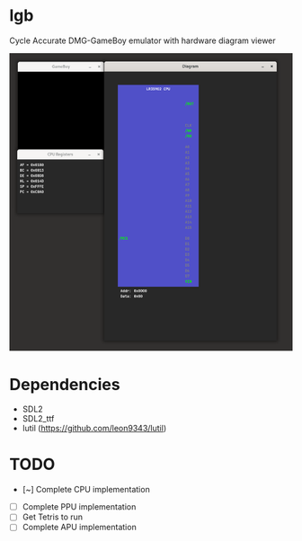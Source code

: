 # lgb
Cycle Accurate DMG-GameBoy emulator with hardware diagram viewer

![emulator running with diagram](https://github.com/leon9343/lgb/blob/main/media/emu_wip_0.png?raw=true)

# Dependencies
- SDL2
- SDL2_ttf
- lutil (https://github.com/leon9343/lutil)

# TODO
- [~] Complete CPU implementation
- [ ] Complete PPU implementation
- [ ] Get Tetris to run
- [ ] Complete APU implementation 
